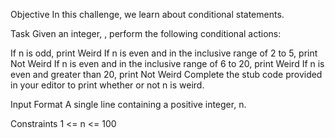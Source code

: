 Objective
In this challenge, we learn about conditional statements.

Task
Given an integer, , perform the following conditional actions:

If n is odd, print Weird
If n is even and in the inclusive range of 2 to 5, print Not Weird
If n is even and in the inclusive range of 6 to 20, print Weird
If n is even and greater than 20, print Not Weird
Complete the stub code provided in your editor to print whether or not n is weird.

Input Format
A single line containing a positive integer, n.

Constraints
1 <= n <= 100
